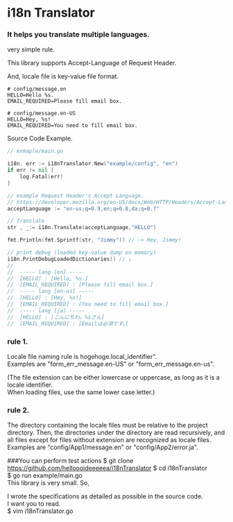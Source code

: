 # i18n Translator
### It helps you translate multiple languages.
very simple rule.

This library supports Accept-Language of Request Header.

And, locale file is key-value file format.

```
# config/message.en
HELLO=Hello %s.  
EMAIL_REQUIRED=Please fill email box.
```
```
# config/message.en-US
HELLO=Hey, %s!
EMAIL_REQUIRED=You need to fill email box.
```

Source Code Example.
```go
// exmaple/main.go

i18n, err := i18nTranslator.New("example/config", "en")
if err != nil {
    log.Fatal(err)
}

// example Request Header's Accept Language. 
// https://developer.mozilla.org/en-US/docs/Web/HTTP/Headers/Accept-Language
acceptLanguage := "en-us;q=0.9,en;q=0.8,da;q=0.7"

// Translate
str , _:= i18n.Translate(acceptLanguage,"HELLO")

fmt.Println(fmt.Sprintf(str, "Jimmy")) // -> Hey, Jimmy!

// print debug (loaded key-value dump on memory)
i18n.PrintDebugLoadedDictionaries() // ↓
//
//  ----- lang [en] -----
//  [HELLO] : [Hello, %s.]
//  [EMAIL_REQUIRED] : [Please fill email box.]
//  ----- lang [en-us] -----
//  [HELLO] : [Hey, %s!]
//  [EMAIL_REQUIRED] : [You need to fill email box.]
//  ----- lang [ja] -----
//  [HELLO] : [こんにちわ。%sさん]
//  [EMAIL_REQUIRED] : [Emailは必須です。]

```

### rule 1.
Locale file naming rule is hogehoge.local_identifier".  
Examples are "form_err_message.en-US" or "form_err_message.en-us".  

(The file extension can be either lowercase or uppercase, as long as it is a locale identifier.   
When loading files, use the same lower case letter.)

### rule 2.
The directory containing the locale files must be relative to the project directory.
Then, the directories under the directory are read recursively, and all files except for files without extension are recognized as locale files.  
Examples are "config/App1/message.en" or "config/App2/error.ja".

###You can perform test actions
$ git clone https://github.com/helloooideeeeea/i18nTranslator
$ cd i18nTranslator  
$ go run example/main.go  
This library is very small. So,

I wrote the specifications as detailed as possible in the source code.  
I want you to read.  
$ vim i18nTranslator.go

